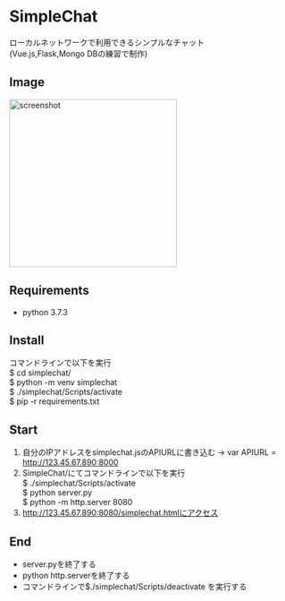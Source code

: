 # SimpleChat
ローカルネットワークで利用できるシンプルなチャット  
(Vue.js,Flask,Mongo DBの練習で制作)  

## Image 
<img width="300" alt="screenshot" src="https://user-images.githubusercontent.com/56730772/72658208-0d399300-39f1-11ea-8089-db9bbdc78ecf.png">


## Requirements
* python 3.7.3

## Install
コマンドラインで以下を実行  
$ cd simplechat/  
$ python -m venv simplechat  
$ ./simplechat/Scripts/activate  
$ pip -r requirements.txt  

## Start
1. 自分のIPアドレスをsimplechat.jsのAPIURLに書き込む -> var APIURL = http://123.45.67.890:8000  
2. SimpleChat/にてコマンドラインで以下を実行  
$ ./simplechat/Scripts/activate  
$ python server.py  
$ python -m http.server 8080
3. http://123.45.67.890:8080/simplechat.htmlにアクセス  

## End
* server.pyを終了する
* python http.serverを終了する
* コマンドラインで$./simplechat/Scripts/deactivate を実行する
